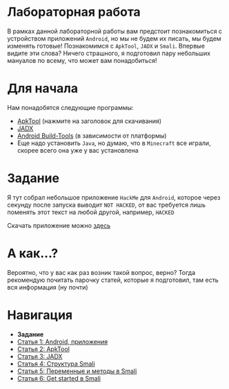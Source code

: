 # Лабораторная работа

В рамках данной лабораторной работы вам предстоит познакомиться с устройством приложений `Android`, но мы не будем их писать, мы будем изменять готовые! Познакомимся с `ApkTool`, `JADX` и `Smali`. Впервые видите эти слова? Ничего страшного, я подготовил пару небольших мануалов по всему, что может вам понадобиться!

# Для начала

Нам понадобятся следующие программы:
- [ApkTool](https://apktool.org/blog/) (нажмите на заголовок для скачивания)
- [JADX](https://github.com/skylot/jadx/releases/tag/v1.4.7)
- [Android Build-Tools](./assets/build-tools) (в зависимости от платформы)
- Еще надо установить `Java`, но думаю, что в `Minecraft` все играли, скорее всего она уже у вас установлена

# Задание

Я тут собрал небольшое приложение `HackMe` для `Android`, которое через секунду после запуска выводит `NOT HACKED`, от вас требуется лишь поменять этот текст на любой другой, например, `HACKED`

Скачать приложение можно [здесь](./assets/hackme.apk)

# А как...?

Вероятно, что у вас как раз возник такой вопрос, верно? Тогда рекомендую почитать парочку статей, которые я подготовил, там есть вся информация (ну почти)

# Навигация

- **Задание**
- [Статья 1: Android, приложения](./articles/APPS.md)
- [Статья 2: ApkTool](./articles/APKTOOL.md)
- [Статья 3: JADX](./articles/JADX.md)
- [Статья 4: Структура Smali](./articles/SMALI-STRUCTURE.md)
- [Статья 5: Переменные и методы в Smali](./articles/SMALI-VARS-METHODS.md)
- [Статья 6: Get started в Smali](./articles/SMALI-GET-STARTED.md)